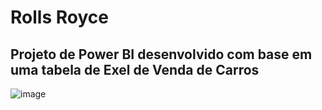 # Rolls Royce


## Projeto de Power BI desenvolvido com base em uma tabela  de Exel de Venda de Carros


![image](https://github.com/ByGustavoo/Rolls-Royce/assets/132701636/6d408d4f-1471-41fe-ae40-0570f13390c5)
